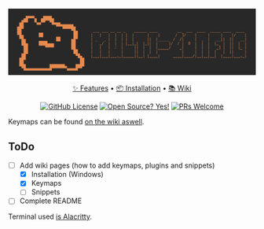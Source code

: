 ![logo](/screenshots/logo.png)
<div align="center">
	<a href="https://github.com/abyo/nvim-windows/#features">✨ Features</a>
  <span> • </span>
	<a href="https://github.com/abyo/nvim-windows/wiki/Windows-Installation">📦 Installation</a>
  <span> • </span>
	<a href="https://github.com/abyo/nvim-windows/wiki/">📚 Wiki</a>
  <p></p>
  <a href="https://github.com/abyo/nvim-windows/blob/main/LICENSE"><img src="https://img.shields.io/github/license/abyo/nvim-windows" alt="GitHub License"></a>
  <a href="https://github.com/abyo/nvim-windows"><img src="https://badgen.net/badge/Open%20Source%20%3F/Yes%21/blue?icon=github" alt="Open Source? Yes!"></a>
  <a href="http://makeapullrequest.com"><img src="https://img.shields.io/badge/PRs-welcome-brightgreen.svg?style=flat-square" alt="PRs Welcome"></a>
</div>

Keymaps can be found [on the wiki aswell](https://github.com/abyo/nvim-windows/wiki/Keymaps).

## ToDo

- [ ] Add wiki pages (how to add keymaps, plugins and snippets)
  - [x] Installation (Windows)
  - [x] Keymaps
  - [ ] Snippets
- [ ] Complete README

Terminal used [is Alacritty](https://github.com/abyo/nvim-windows/wiki/Alacritty).

